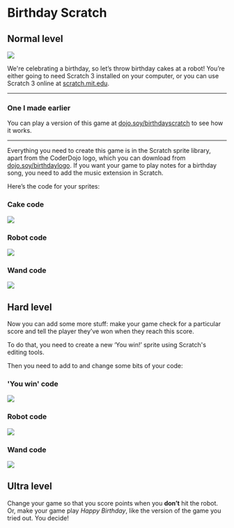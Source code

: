 # Birthday Scratch

## Normal level

![](img/game.png)

We're celebrating a birthday, so let’s throw birthday cakes at a robot! You’re either going to need Scratch 3 installed on your computer, or you can use Scratch 3 online at [scratch.mit.edu](scratch.mit.edu).

----

### One I made earlier

You can play a version of this game at [dojo.soy/birthdayscratch](http://dojo.soy/birthdayscratch) to see how it works.

----

Everything you need to create this game is in the Scratch sprite library, apart from the CoderDojo logo, which you can download from [dojo.soy/birthdaylogo](http://dojo.soy/birthdaylogo). If you want your game to play notes for a birthday song, you need to add the music extension in Scratch.

Here’s the code for your sprites:

### Cake code
![](img/cake_normal.png)

### Robot code
![](img/robot_normal.png)

### Wand code
![](img/wand_normal.png)

## Hard level

Now you can add some more stuff: make your game check for a particular score and tell the player they’ve won when they reach this score.

To do that, you need to create a new ‘You win!’ sprite using Scratch's editing tools.

Then you need to add to and change some bits of your code:

### 'You win' code
![](img/you_win_hard.png)

### Robot code
![](img/robot_hard.png)

### Wand code
![](img/wand_hard.png)

## Ultra level

Change your game so that you score points when you **don’t** hit the robot. Or, make your game play _Happy Birthday_, like the version of the game you tried out. You decide!
